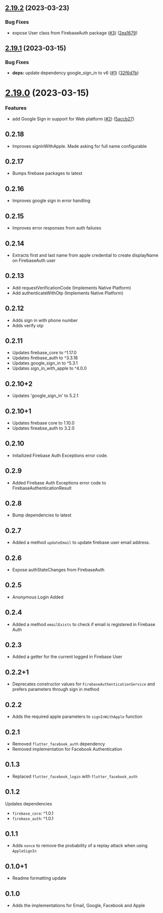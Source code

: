 ## [2.19.2](https://github.com/Stacked-Org/firebase_auth/compare/v2.19.1...v2.19.2) (2023-03-23)


### Bug Fixes

* expose User class from FirebaseAuth package ([#3](https://github.com/Stacked-Org/firebase_auth/issues/3)) ([2ea1679](https://github.com/Stacked-Org/firebase_auth/commit/2ea16790d96422d9b7a59c51304e58a663eb6194))

## [2.19.1](https://github.com/Stacked-Org/firebase_auth/compare/v2.19.0...v2.19.1) (2023-03-15)


### Bug Fixes

* **deps:** update dependency google_sign_in to v6 ([#1](https://github.com/Stacked-Org/firebase_auth/issues/1)) ([32f6d7b](https://github.com/Stacked-Org/firebase_auth/commit/32f6d7bdf19f94e4e76fbc64758eeb83d13b92c6))

# [2.19.0](https://github.com/Stacked-Org/firebase_auth/compare/v2.18.0...v2.19.0) (2023-03-15)


### Features

* add Google Sign in support for Web platform ([#2](https://github.com/Stacked-Org/firebase_auth/issues/2)) ([5accb27](https://github.com/Stacked-Org/firebase_auth/commit/5accb2730f9947e46c9d560c4c3c3efbe5151990))

## 0.2.18

- Improves signInWithApple. Made asking for full name configurable

## 0.2.17

- Bumps firebase packages to latest

## 0.2.16

- Improves google sign in error handling

## 0.2.15

- Improves error responses from auth failures

## 0.2.14

- Extracts first and last name from apple credential to create displayName on FirebaseAuth user

## 0.2.13
- Add requestVerificationCode (Implements Native Platform)
- Add authenticateWithOtp (Implements Native Platform)

## 0.2.12
- Adds sign in with phone number
- Adds verify otp 

## 0.2.11

- Updates firebase_core to ^1.17.0
- Updates firebase_auth to ^3.3.18
- Updates google_sign_in to ^5.3.1
- Updates sign_in_with_apple to ^4.0.0


## 0.2.10+2

- Updates 'google_sign_in' to 5.2.1

## 0.2.10+1

- Updates firebase core to 1.10.0
- Updates fireabse_auth to 3.2.0

## 0.2.10

- Initailized Firebase Auth Exceptions error code.

## 0.2.9

- Added Firebase Auth Exceptions error code to FirebaseAuthenticationResult

## 0.2.8

- Bump dependencies to latest

## 0.2.7

- Added a method `updateEmail` to update firebase user email address.

## 0.2.6

- Expose authStateChanges from FirebaseAuth

## 0.2.5

- Anonymous Login Added

## 0.2.4

- Added a method `emailExists` to check if email is registered in Firebase Auth

## 0.2.3

- Added a getter for the current logged in Firebase User

## 0.2.2+1

- Deprecates constructor values for `FirebaseAuthenticationService` and prefers parameters through sign in method

## 0.2.2

- Adds the required apple parameters to `signInWithApple` function

## 0.2.1

- Removed `flutter_facebook_auth` dependency
- Removed implementation for Facebook Authentication

## 0.1.3

- Replaced `flutter_facebook_login` with `flutter_facebook_auth`

## 0.1.2

Updates dependencies

- `firebase_core`: ^1.0.1
- `firebase_auth`: ^1.0.1

## 0.1.1

- Adds `nonce` to remove the probability of a replay attack when using `AppleSignIn`

## 0.1.0+1

- Readme formatting update

## 0.1.0

- Adds the implementations for Email, Google, Facebook and Apple
